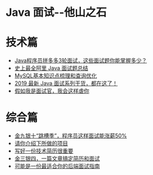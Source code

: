 Java 面试--他山之石
====================

# 技术篇
- [Java程序员拼多多3轮面试，这些面试题你能掌握多少？](https://mp.weixin.qq.com/s/KvIKvxtQQURFeKqlfpMK2g)
- [史上最全阿里 Java 面试题总结](https://mp.weixin.qq.com/s/ZZb1A0VOmKCzBnl7QUf3FQ)
- [MySQL基本知识点梳理和查询优化](https://mp.weixin.qq.com/s/-FGpX5dESRQrefkNaLmoRA)
- [2019 最新 Java 面试系列干货，都在这了！](https://mp.weixin.qq.com/s/kJpRgfI3zT77XqMeRfmmQQ)
- [假如我是面试官，我会这样虐你](https://juejin.im/post/5c813c185188250f03184e1d)


# 综合篇
- [金九银十“跳槽季”，程序员这样面试能涨薪50%](https://mp.weixin.qq.com/s/wNMfnasvR7b5FCNP7V7S9Q)
- [请你介绍下所做的项目](https://mp.weixin.qq.com/s/brSm7ZrV53U6qZPIsUxQdQ?)
- [写好一份技术简历很重要](https://mp.weixin.qq.com/s/ckRViXfO06qZh0QqneKiTA)
- [金三银四，一篇文章搞定简历和面试](https://mp.weixin.qq.com/s/2r43YlDw536erhjBzLCfvA)
- [可能是一份最适合你的后端面试指南](https://mp.weixin.qq.com/s/AQFtRMwJj1zygAdBiCVRQg)

